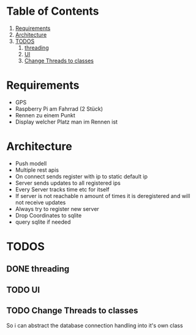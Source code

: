 
# Table of Contents

1.  [Requirements](#org444b3a3)
2.  [Architecture](#org4a61d90)
3.  [TODOS](#org9d5b324)
    1.  [threading](#orgfc62619)
    2.  [UI](#org86726e8)
    3.  [Change Threads to classes](#orga3fda6c)


<a id="org444b3a3"></a>

# Requirements

-   GPS
-   Raspberry Pi am Fahrrad (2 Stück)
-   Rennen zu einem Punkt
-   Display welcher Platz man im Rennen ist


<a id="org4a61d90"></a>

# Architecture

-   Push modell
-   Multiple rest apis
-   On connect sends register with ip to static default ip
-   Server sends updates to all registered ips
-   Every Server tracks time etc for itself
-   If server is not reachable n amount of times it is deregistered and will not receive updates
-   Always try to register new server
-   Drop Coordinates to sqlite
-   query sqlite if needed


<a id="org9d5b324"></a>

# TODOS


<a id="orgfc62619"></a>

## DONE threading


<a id="org86726e8"></a>

## TODO UI


<a id="orga3fda6c"></a>

## TODO Change Threads to classes

So i can abstract the database connection handling into it's own class

